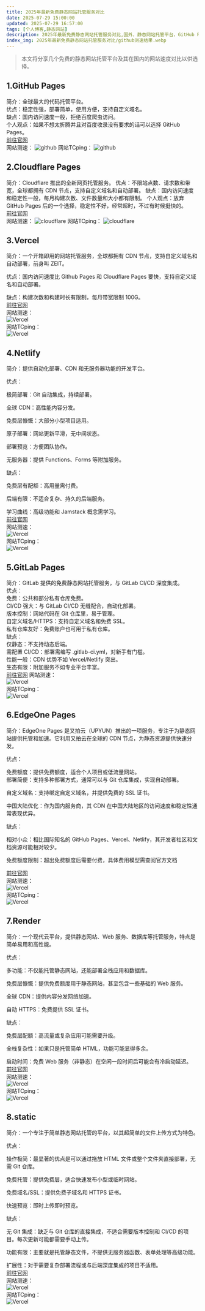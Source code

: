```yaml
---
title: 2025年最新免费静态网站托管服务对比
date: 2025-07-29 15:00:00
updated: 2025-07-29 16:57:00
tags: [个人博客,静态网站]
description: 2025年最新免费静态网站托管服务对比,国外，静态网站托管平台，GitHub Pages，Cloudflare Pages，Vercel，Netlify，GitLab Pages，Render，EdgeOne Pages，static，本文将分享几个免费的静态网站托管平台及其在国内的网站速度对比以供选择。，测速对比
index_img: 2025年最新免费静态网站托管服务对比/github测速结果.webp
---
```

> 本文将分享几个免费的静态网站托管平台及其在国内的网站速度对比以供选择。
## 1.GitHub Pages  
简介：全球最大的代码托管平台。  
优点：稳定性强，部署简单，使用方便，支持自定义域名。  
缺点：国内访问速度一般，拒绝百度爬虫访问。  
个人观点：如果不想太折腾并且对百度收录没有要求的话可以选择 GitHub Pages。  
[前往官网](https://github.com/)  
网站测速： 
![github](https://ttuuhcsj545.github.io/img/2025年最新免费静态网站托管服务对比/github测速结果.webp)
网站TCping： 
![github](https://ttuuhcsj545.github.io/img/2025年最新免费静态网站托管服务对比/githubTCping结果.webp)
## 2.Cloudflare Pages
简介：Cloudflare 推出的全新网页托管服务。
优点：不限站点数、请求数和带宽，全球都拥有 CDN 节点，支持自定义域名和自动部署。
缺点：国内访问速度和稳定性一般，每月构建次数、文件数量和大小都有限制。
个人观点：放弃GitHub Pages 后的一个选择，稳定性不好，经常超时，不过有时候挺快的。  
[前往官网](https://pages.cloudflare.com/)  
网站测速： 
![cloudflare](https://ttuuhcsj545.github.io/img/2025年最新免费静态网站托管服务对比/cloudflare测速结果.webp)
网站TCping： 
![cloudflare](https://ttuuhcsj545.github.io/img/2025年最新免费静态网站托管服务对比/cloudflareTCping结果.webp)  
## 3.Vercel    
简介：一个开箱即用的网站托管服务，全球都拥有 CDN 节点，支持自定义域名和自动部署，前身叫 ZEIT。  

优点：国内访问速度比 Github Pages 和 Cloudflare Pages 要快，支持自定义域名和自动部署。  

缺点：构建次数和构建时长有限制，每月带宽限制 100G。  
[前往官网](https://vercel.com/)  
网站测速：  
![Vercel](https://ttuuhcsj545.github.io/img/2025年最新免费静态网站托管服务对比/vercel测速结果.webp)  
网站TCping：   
![Vercel](https://ttuuhcsj545.github.io/img/2025年最新免费静态网站托管服务对比/vercelTCping结果.webp)  
## 4.Netlify
简介：提供自动化部署、CDN 和无服务器功能的开发平台。

优点：

极简部署：Git 自动集成，持续部署。

全球 CDN：高性能内容分发。

免费层慷慨：大部分小型项目适用。

原子部署：网站更新平滑，无中间状态。

部署预览：方便团队协作。

无服务器：提供 Functions、Forms 等附加服务。

缺点：

免费层有配额：高用量需付费。

后端有限：不适合复杂、持久的后端服务。  
  
学习曲线：高级功能和 Jamstack 概念需学习。    
[前往官网](https://netlify.com/)    
网站测速：    
![Vercel](https://ttuuhcsj545.github.io/img/2025年最新免费静态网站托管服务对比/netlify测速结果.webp)  
网站TCping：   
![Vercel](https://ttuuhcsj545.github.io/img/2025年最新免费静态网站托管服务对比/netfilyTCping结果.webp)   
## 5.GitLab Pages  
简介：GitLab 提供的免费静态网站托管服务，与 GitLab CI/CD 深度集成。  
优点：  
免费：公共和部分私有仓库免费。  
CI/CD 强大：与 GitLab CI/CD 无缝配合，自动化部署。  
版本控制：网站代码在 Git 仓库里，易于管理。  
自定义域名/HTTPS：支持自定义域名和免费 SSL。  
私有仓库友好：免费账户也可用于私有仓库。  
缺点：  
仅静态：不支持动态后端。  
需配置 CI/CD：部署需编写 .gitlab-ci.yml，对新手有门槛。  
性能一般：CDN 优势不如 Vercel/Netlify 突出。  
生态有限：附加服务不如专业平台丰富。  
[前往官网](https://gitlab.com/pages)
网站测速：    
![Vercel](https://ttuuhcsj545.github.io/img/2025年最新免费静态网站托管服务对比/gitlab测速.webp)  
网站TCping：   
![Vercel](https://ttuuhcsj545.github.io/img/2025年最新免费静态网站托管服务对比/gitlabTCping结果.webp)  
## 6.EdgeOne Pages
简介：EdgeOne Pages 是又拍云（UPYUN）推出的一项服务，专注于为静态网站提供托管和加速。它利用又拍云在全球的 CDN 节点，为静态资源提供快速分发。

优点：

免费额度：提供免费额度，适合个人项目或低流量网站。  
部署简便：支持多种部署方式，通常可以与 Git 仓库集成，实现自动部署。

自定义域名：支持绑定自定义域名，并提供免费的 SSL 证书。

中国大陆优化：作为国内服务商，其 CDN 在中国大陆地区的访问速度和稳定性通常表现优异。

缺点：

相对小众：相比国际知名的 GitHub Pages、Vercel、Netlify，其开发者社区和文档资源可能相对较少。

免费额度限制：超出免费额度后需要付费，具体费用模型需查阅官方文档

[前往官网](https://edgeone.ai/)  
网站测速：    
![Vercel](https://ttuuhcsj545.github.io/img/2025年最新免费静态网站托管服务对比/edgeone测速结果.webp)  
网站TCping：   
![Vercel](https://ttuuhcsj545.github.io/img/2025年最新免费静态网站托管服务对比/edgeoneTCping结果.webp)  
## 7.Render

简介：一个现代云平台，提供静态网站、Web 服务、数据库等托管服务，特点是简单易用和高性能。

优点：

多功能：不仅能托管静态网站，还能部署全栈应用和数据库。

免费层慷慨：提供免费额度用于静态网站，甚至包含一些基础的 Web 服务。

全球 CDN：提供内容分发网络加速。

自动 HTTPS：免费提供 SSL 证书。

缺点：

免费层配额：高流量或复杂应用可能需要升级。

全栈复杂性：如果只是托管简单 HTML，功能可能显得多余。

启动时间：免费 Web 服务（非静态）在空闲一段时间后可能会有冷启动延迟。  
[前往官网](https://render.com/)  
网站测速：    
![Vercel](https://ttuuhcsj545.github.io/img/2025年最新免费静态网站托管服务对比/Render测速.webp)  
网站TCping：   
![Vercel](https://ttuuhcsj545.github.io/img/2025年最新免费静态网站托管服务对比/RenderTCping结果.webp)  
## 8.static
简介：一个专注于简单静态网站托管的平台，以其超简单的文件上传方式为特色。

优点：

操作极简：最显著的优点是可以通过拖放 HTML 文件或整个文件夹直接部署，无需 Git 仓库。

免费托管：提供免费层，适合快速发布小型或临时网站。

免费域名/SSL：提供免费子域名和 HTTPS 证书。

快速预览：即时上传即时预览。

缺点：

无 Git 集成：缺乏与 Git 仓库的直接集成，不适合需要版本控制和 CI/CD 的项目。每次更新可能都需要手动上传。

功能有限：主要就是托管静态文件，不提供无服务器函数、表单处理等高级功能。

扩展性：对于需要复杂部署流程或与后端深度集成的项目不适用。  
[前往官网](https://static.app/)  
网站测速：    
![Vercel](https://ttuuhcsj545.github.io/img/2025年最新免费静态网站托管服务对比/static测速.webp)  
网站TCping：   
![Vercel](https://ttuuhcsj545.github.io/img/2025年最新免费静态网站托管服务对比/staticTCping结果.webp)  

